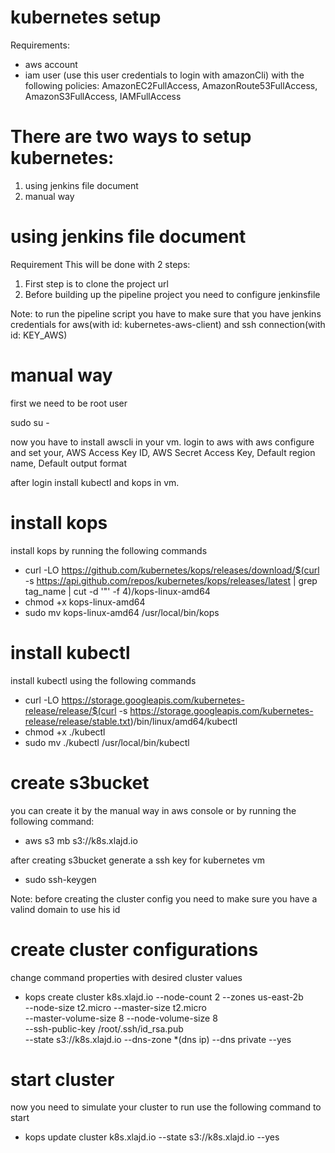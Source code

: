 # kubernetes setup
Requirements:
  - aws account
  - iam user (use this user credentials to login with amazonCli) with the following policies: AmazonEC2FullAccess, AmazonRoute53FullAccess, AmazonS3FullAccess, IAMFullAccess

# There are two ways to setup kubernetes:
  1. using jenkins file document
  2. manual way

# using jenkins file document 
Requirement 
This will be done with 2 steps:
  1. First step is to clone the project url 
  2. Before building up the pipeline project you need to configure jenkinsfile

Note: to run the pipeline script you have to make sure that you have jenkins credentials for aws(with id: kubernetes-aws-client) and ssh connection(with id: KEY_AWS)

# manual way
first we need to be root user

sudo su -

now you have to install awscli in your vm.
login to aws with aws configure and set your, AWS Access Key ID, AWS Secret Access Key, Default region name, Default output format

after login install kubectl and kops in vm. 

# install kops
install kops by running the following commands
  - curl -LO https://github.com/kubernetes/kops/releases/download/$(curl -s https://api.github.com/repos/kubernetes/kops/releases/latest | grep tag_name | cut -d \'\"\' -f 4)/kops-linux-amd64
  - chmod +x kops-linux-amd64
  - sudo mv kops-linux-amd64 /usr/local/bin/kops

# install kubectl
install kubectl using the following commands
  - curl -LO https://storage.googleapis.com/kubernetes-release/release/$(curl -s https://storage.googleapis.com/kubernetes-release/release/stable.txt)/bin/linux/amd64/kubectl
  - chmod +x ./kubectl
  - sudo mv ./kubectl /usr/local/bin/kubectl

# create s3bucket 
you can create it by the manual way in aws console or by running the following command:
  - aws s3 mb s3://k8s.xlajd.io
  
after creating s3bucket generate a ssh key for kubernetes vm
  - sudo ssh-keygen

Note: before creating the cluster config you need to make sure you have a valind domain to use his id

# create cluster configurations
change command properties with desired cluster values
  - kops create cluster k8s.xlajd.io --node-count 2 --zones us-east-2b \
   --node-size t2.micro --master-size t2.micro \
   --master-volume-size 8 --node-volume-size 8 \
   --ssh-public-key /root/.ssh/id_rsa.pub \
   --state s3://k8s.xlajd.io --dns-zone *(dns ip) --dns private --yes
# start cluster
now you need to simulate your cluster to run
use the following command to start
 - kops update cluster k8s.xlajd.io --state s3://k8s.xlajd.io --yes


